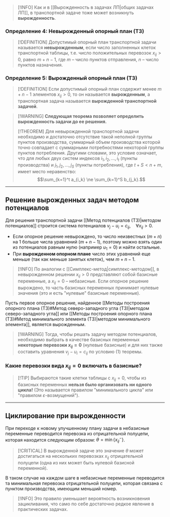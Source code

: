 
> [!INFO] Как и в [[Вырожденность в задачах ЛП|общих задачах ЛП]], в транспортной задаче тоже может возникнуть **вырожденность**.

### Определение 4: Невырожденный опорный план (ТЗ)

> [!DEFINITION] Допустимый опорный план транспортной задачи называется **невырожденным**, если число заполненных клеток транспортной таблицы, т.е. число положительных перевозок $x_{ij} > 0$, равно $m+n-1$, где $m$ – число пунктов отправления, $n$ – число пунктов назначения.

### Определение 5: Вырожденный опорный план (ТЗ)

> [!DEFINITION] Если допустимый опорный план содержит менее $m+n-1$ элементов $x_{ij} > 0$, то он называется **вырожденным**, а транспортная задача называется **вырожденной транспортной задачей**.

> [!WARNING] **Следующая теорема позволяет определить вырожденность задачи до ее решения.**
>
> [!THEOREM] Для невырожденной транспортной задачи необходимо и достаточно отсутствие такой неполной группы пунктов производства, суммарный объем производства которой точно совпадает с суммарными потребностями некоторой группы пунктов потребления.
> Другими словами, это условие означает, что для любых двух систем индексов $i_1, i_2, \dots, i_t$ (пункты производства) и $j_1, j_2, \dots, j_S$ (пункты потребления), где $t+S < n+m$, имеет место неравенство:
> $$\sum_{k=1}^t a_{i_k} \ne \sum_{k=1}^S b_{j_k}.$$


---

## Решение вырожденных задач методом потенциалов

Для решения транспортной задачи [[Метод потенциалов (ТЗ)|методом потенциалов]] строится система потенциалов $v_j - u_i = c_{ij}, \quad \forall x_{ij} > 0$.
*   Если опорное решение невырождено, то число неизвестных ($m+n$) на 1 больше числа уравнений ($m+n-1$), поэтому можно взять один из потенциалов равным нулю (например $u_1=0$) и найти остальные.
*   При **вырожденном опорном плане** число этих уравнений еще меньше (так как меньше занятых клеток), чем $m+n-1$.

> [!INFO] По аналогии с [[Симплекс-метод|симплекс-методом]], в невырожденном решении $x_{ij} > 0$ представляют собой базисные переменные, а $x_{ij} = 0$ – небазисные. Если опорное решение вырождено, то часть базисных переменных принимает нулевые значения (это и есть "нулевые" базисные переменные).

Пусть первое опорное решение, найденное [[Методы построения опорного плана (ТЗ)#Метод северо-западного угла (TЗ)|методом северо-западного угла]] или [[Методы построения опорного плана (ТЗ)#Метод минимального элемента (ТЗ)|методом минимального элемента]], является вырожденным.

> [!WARNING] Тогда, чтобы решать задачу методом потенциалов, необходимо выбрать в качестве базисных переменных **некоторые перевозки $x_{ij}=0$** (нулевые базисные) и для них также составить уравнения $v_j - u_i = c_{ij}$ по условию (1) теоремы.

### Какие перевозки вида $x_{ij}=0$ включать в базисные?

> [!TIP] Выбираются такие клетки таблицы с $x_{ij}=0$, чтобы из базисных переменных **нельзя было организовать ни одного цикла!** (Это называется правилом "минимального цикла" или "правилом $\varepsilon$-возмущений").

---

## Циклирование при вырожденности

При переходе к новому улучшенному плану задачи в небазисные переменные переводится перевозка из отрицательной полуцепи, которая находится следующим образом: $\theta = \min \{x_{ij}^-\}$.

> [!CRITICAL] В вырожденной задаче это значение $\theta$ может достигаться на нескольких перевозках $x_{ij}$ отрицательной полуцепи (одна из них может быть нулевой базисной переменной).

В таком случае на каждом шаге в небазисные переменные переводится та минимальная перевозка отрицательной полуцепи, которая связана с пунктом производства, имеющим меньший номер.

> [!INFO] Это правило уменьшает вероятность возникновения зацикливания, что само по себе достаточно редкое явление в практических задачах.